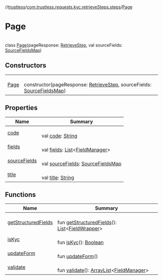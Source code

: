 //[trustless](../../../index.md)/[com.trustless.requests.kyc.retrieveSteps.steps](../index.md)/[Page](index.md)

# Page

\
class [Page](index.md)(pageResponse: [RetrieveStep](../../com.trustless.requests.kyc.retrieveSteps/-retrieve-step/index.md), val sourceFields: [SourceFieldsMap](../-source-fields-map/index.md))

## Constructors

| | |
|---|---|
| [Page](-page.md) | <br>constructor(pageResponse: [RetrieveStep](../../com.trustless.requests.kyc.retrieveSteps/-retrieve-step/index.md), sourceFields: [SourceFieldsMap](../-source-fields-map/index.md)) |

## Properties

| Name | Summary |
|---|---|
| [code](code.md) | <br>val [code](code.md): [String](https://kotlinlang.org/api/latest/jvm/stdlib/kotlin/-string/index.html) |
| [fields](fields.md) | <br>val [fields](fields.md): [List](https://kotlinlang.org/api/latest/jvm/stdlib/kotlin.collections/-list/index.html)&lt;[FieldManager](../../com.trustless.requests.kyc.retrieveSteps.steps.wrapper/-field-manager/index.md)&gt; |
| [sourceFields](source-fields.md) | <br>val [sourceFields](source-fields.md): [SourceFieldsMap](../-source-fields-map/index.md) |
| [title](title.md) | <br>val [title](title.md): [String](https://kotlinlang.org/api/latest/jvm/stdlib/kotlin/-string/index.html) |

## Functions

| Name | Summary |
|---|---|
| [getStructuredFields](get-structured-fields.md) | <br>fun [getStructuredFields](get-structured-fields.md)(): [List](https://kotlinlang.org/api/latest/jvm/stdlib/kotlin.collections/-list/index.html)&lt;[FieldWrapper](../../com.trustless.requests.kyc.retrieveSteps.steps.wrapper/-field-wrapper/index.md)&gt; |
| [isKyc](is-kyc.md) | <br>fun [isKyc](is-kyc.md)(): [Boolean](https://kotlinlang.org/api/latest/jvm/stdlib/kotlin/-boolean/index.html) |
| [updateForm](update-form.md) | <br>fun [updateForm](update-form.md)() |
| [validate](validate.md) | <br>fun [validate](validate.md)(): [ArrayList](https://kotlinlang.org/api/latest/jvm/stdlib/kotlin.collections/-array-list/index.html)&lt;[FieldManager](../../com.trustless.requests.kyc.retrieveSteps.steps.wrapper/-field-manager/index.md)&gt; |

